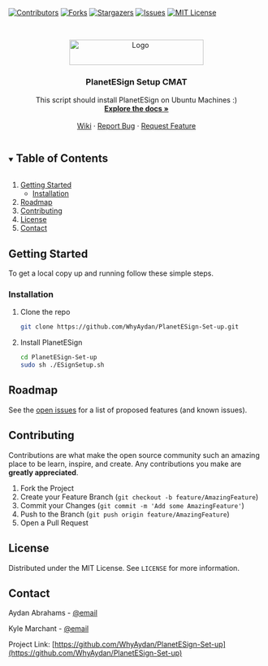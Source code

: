 <!-- PROJECT SHIELDS -->
<!--
*** I'm using markdown "reference style" links for readability.
*** Reference links are enclosed in brackets [ ] instead of parentheses ( ).
*** See the bottom of this document for the declaration of the reference variables
*** for contributors-url, forks-url, etc. This is an optional, concise syntax you may use.
*** https://www.markdownguide.org/basic-syntax/#reference-style-links
-->
[![Contributors][contributors-shield]][contributors-url]
[![Forks][forks-shield]][forks-url]
[![Stargazers][stars-shield]][stars-url]
[![Issues][issues-shield]][issues-url]
[![MIT License][license-shield]][license-url]



<!-- PROJECT LOGO -->
<br />
<p align="center">
  <a href="https://github.com/WhyAydan/PlanetESign-Set-up">
    <img src="images/logo.gif" alt="Logo" width="264" height="50.25">
  </a>

  <h3 align="center">PlanetESign Setup CMAT</h3>

  <p align="center">
    This script should install PlanetESign on Ubuntu Machines :)
    <br />
    <a href="https://github.com/WhyAydan/PlanetESign-Set-up"><strong>Explore the docs »</strong></a>
    <br />
    <br />
    <a href="https://github.com/WhyAydan/PlanetESign-Set-up/wiki">Wiki</a>
    ·
    <a href="https://github.com/WhyAydan/PlanetESign-Set-up/issues">Report Bug</a>
    ·
    <a href="https://github.com/WhyAydan/PlanetESign-Set-up/issues">Request Feature</a>
  </p>
</p>



<!-- TABLE OF CONTENTS -->
<details open="open">
  <summary><h2 style="display: inline-block">Table of Contents</h2></summary>
  <ol>
    <li>
      <a href="#getting-started">Getting Started</a>
      <ul>
        <li><a href="#installation">Installation</a></li>
      </ul>
    </li>
    <li><a href="#roadmap">Roadmap</a></li>
    <li><a href="#contributing">Contributing</a></li>
    <li><a href="#license">License</a></li>
    <li><a href="#contact">Contact</a></li>
  </ol>
</details>


<!-- GETTING STARTED -->
## Getting Started

To get a local copy up and running follow these simple steps.

### Installation

1. Clone the repo
   ```sh
   git clone https://github.com/WhyAydan/PlanetESign-Set-up.git
   ```
2. Install PlanetESign
   ```sh
   cd PlanetESign-Set-up
   sudo sh ./ESignSetup.sh
   ```


<!-- ROADMAP -->
## Roadmap

See the [open issues](https://github.com/WhyAydan/PlanetESign-Set-up/issues) for a list of proposed features (and known issues).



<!-- CONTRIBUTING -->
## Contributing

Contributions are what make the open source community such an amazing place to be learn, inspire, and create. Any contributions you make are **greatly appreciated**.

1. Fork the Project
2. Create your Feature Branch (`git checkout -b feature/AmazingFeature`)
3. Commit your Changes (`git commit -m 'Add some AmazingFeature'`)
4. Push to the Branch (`git push origin feature/AmazingFeature`)
5. Open a Pull Request



<!-- LICENSE -->
## License

Distributed under the MIT License. See `LICENSE` for more information.



<!-- CONTACT -->
## Contact

Aydan Abrahams - [@email](mailto:aabrahams@cmatrust.net?subject=[GitHub]%20HELP%20ME%20ESignLinux)

Kyle Marchant - [@email](mailto:kylepaul7@hotmail.co.uk?subject=[GitHub]%20HELP%20ME%20ESignLinux)

Project Link: [https://github.com/WhyAydan/PlanetESign-Set-up](https://github.com/WhyAydan/PlanetESign-Set-up)





<!-- MARKDOWN LINKS & IMAGES -->
<!-- https://www.markdownguide.org/basic-syntax/#reference-style-links -->
[contributors-shield]: https://img.shields.io/github/contributors/WhyAydan/PlanetESign-Set-up.svg?style=for-the-badge
[contributors-url]: https://github.com/WhyAydan/PlanetESign-Set-up/graphs/contributors
[forks-shield]: https://img.shields.io/github/forks/WhyAydan/PlanetESign-Set-up.svg?style=for-the-badge
[forks-url]: https://github.com/WhyAydan/PlanetESign-Set-up/network/members
[stars-shield]: https://img.shields.io/github/stars/WhyAydan/PlanetESign-Set-up.svg?style=for-the-badge
[stars-url]: https://github.com/WhyAydan/PlanetESign-Set-up/stargazers
[issues-shield]: https://img.shields.io/github/issues/WhyAydan/PlanetESign-Set-up.svg?style=for-the-badge
[issues-url]: https://github.com/WhyAydan/PlanetESign-Set-up/issues
[license-shield]: https://img.shields.io/github/license/WhyAydan/PlanetESign-Set-up.svg?style=for-the-badge
[license-url]: https://github.com/WhyAydan/PlanetESign-Set-up/blob/master/LICENSE.txt
